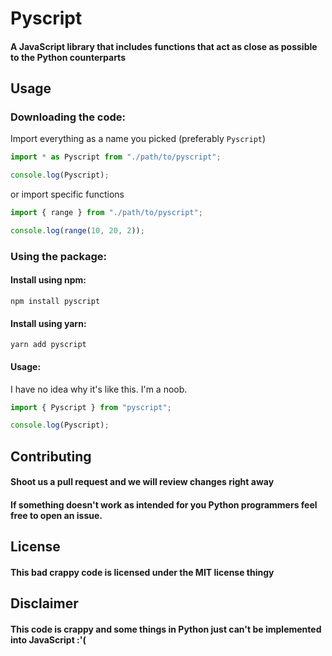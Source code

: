 # Pyscript

#### A JavaScript library that includes functions that act as close as possible to the Python counterparts

## Usage

### Downloading the code:

Import everything as a name you picked (preferably `Pyscript`)

```js
import * as Pyscript from "./path/to/pyscript";

console.log(Pyscript);
```

or import specific functions

```js
import { range } from "./path/to/pyscript";

console.log(range(10, 20, 2));
```

### Using the package:

#### Install using npm:

```
npm install pyscript
```

#### Install using yarn:

```
yarn add pyscript
```

#### Usage:

I have no idea why it's like this. I'm a noob.

```js
import { Pyscript } from "pyscript";

console.log(Pyscript);
```

## Contributing

#### Shoot us a pull request and we will review changes right away

#### If something doesn't work as intended for you Python programmers feel free to open an issue.

## License

#### This bad crappy code is licensed under the MIT license thingy

## Disclaimer

#### This code is crappy and some things in Python just can't be implemented into JavaScript :'(
